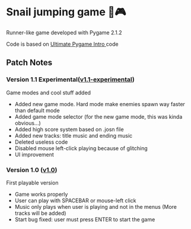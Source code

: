 # Snail jumping game 🐌🎮

Runner-like game developed with Pygame 2.1.2

Code is based on <a href="https://github.com/clear-code-projects/UltimatePygameIntro"> Ultimate Pygame Intro </a> code

## Patch Notes

### Version 1.1 Experimental(<a href="https://github.com/maria-celticfort/snail-jumping-game/releases/tag/v1.1-experimental">v1.1-experimental</a>)

Game modes and cool stuff added

<ul>
  <li>Added new game mode. Hard mode make enemies spawn way faster than default mode</li>
  <li>Added game mode selector (for the new game mode, this was kinda obvious...)</li>
  <li>Added high score system based on .josn file</li>
  <li>Added new tracks: title music and ending music</li>
  <li>Deleted useless code</li>
  <li>Disabled mouse left-click playing because of glitching</li>
  <li>UI improvement </li>
</ul>

### Version 1.0 (<a href="https://github.com/maria-celticfort/snail-jumping-game/tree/v1.0">v1.0</a>)

First playable version

<ul>
  <li>Game works properly</li>
  <li>User can play with SPACEBAR or mouse-left click</li>
  <li>Music only plays when user is playing and not in the menus (More tracks will be added)</li>
  <li>Start bug fixed: user must press ENTER to start the game</li>
</ul>

